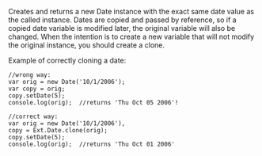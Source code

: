 Creates and returns a new Date instance with the exact same date value as the called instance.
Dates are copied and passed by reference, so if a copied date variable is modified later, the original
variable will also be changed.  When the intention is to create a new variable that will not
modify the original instance, you should create a clone.

Example of correctly cloning a date:

    //wrong way:
    var orig = new Date('10/1/2006');
    var copy = orig;
    copy.setDate(5);
    console.log(orig);  //returns 'Thu Oct 05 2006'!

    //correct way:
    var orig = new Date('10/1/2006'),
    copy = Ext.Date.clone(orig);
    copy.setDate(5);
    console.log(orig);  //returns 'Thu Oct 01 2006'
